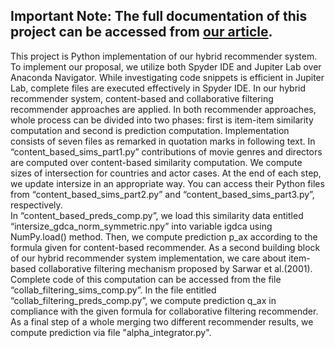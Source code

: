 ## Important Note: The full documentation of this project can be accessed from [our article](https://doi.org/10.22541/au.171640956.60077008/v1).
This project is Python implementation of our hybrid recommender system. To implement our proposal, we utilize both Spyder IDE and Jupiter Lab over Anaconda Navigator. While investigating code snippets is efficient in Jupiter Lab, complete files are executed effectively in Spyder IDE.
In our hybrid recommender system, content-based and collaborative filtering recommender approaches are applied. In both recommender approaches, whole process can be divided into two phases: first is item-item similarity computation and second is prediction computation.
Implementation consists of seven files as remarked in quotation marks in following text. In “content_based_sims_part1.py” contributions of movie genres and directors are computed over content-based similarity computation. We compute sizes of intersection for countries and actor cases. At the end of each step, we update intersize in an appropriate way. You can access their Python files from “content_based_sims_part2.py” and “content_based_sims_part3.py”, respectively.  
In “content_based_preds_comp.py”, we load this similarity data entitled “intersize_gdca_norm_symmetric.npy” into variable igdca using NumPy.load() method. Then, we compute prediction p_ax according to the formula given for content-based recommender.
As a second building block of our hybrid recommender system implementation, we care about item-based collaborative filtering mechanism proposed by Sarwar et al.(2001). Complete code of this computation can be accessed from the file “collab_filtering_sims_comp.py”. In the file entitled “collab_filtering_preds_comp.py”, we compute prediction q_ax in compliance with the given formula for collaborative filtering recommender.
As a final step of a whole merging two different recommender results, we compute prediction via file "alpha_integrator.py".

